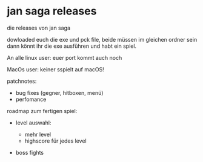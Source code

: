 # jan saga releases

die releases von jan saga

dowloaded euch die exe und pck file, beide müssen im gleichen ordner sein dann könnt ihr die exe ausführen und habt ein spiel.

An alle linux user: euer port kommt auch noch

MacOs user: keiner sspielt auf macOS!

patchnotes:
- bug fixes (gegner, hitboxen, menü)
- perfomance


roadmap zum fertigen spiel:
- level auswahl:
  - mehr level
  - highscore für jedes level

- boss fights

